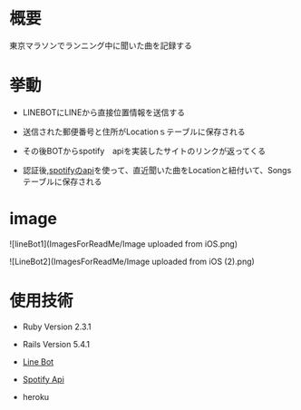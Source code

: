 # 概要

東京マラソンでランニング中に聞いた曲を記録する

# 挙動

- LINEBOTにLINEから直接位置情報を送信する

- 送信された郵便番号と住所がLocationｓテーブルに保存される

- その後BOTからspotify　apiを実装したサイトのリンクが返ってくる

- 認証後,[spotifyのapi](https://developer.spotify.com/web-api/web-api-personalization-endpoints/get-recently-played/)を使って、直近聞いた曲をLocationと紐付いて、Songs　テーブルに保存される

# image

![lineBot1](ImagesForReadMe/Image uploaded from iOS.png)

![LineBot2](ImagesForReadMe/Image uploaded from iOS (2).png)

# 使用技術

- Ruby Version 2.3.1

- Rails Version 5.4.1

- [Line Bot](https://github.com/line/line-bot-sdk-ruby)

- [Spotify Api](https://github.com/guilhermesad/rspotify)

- heroku
